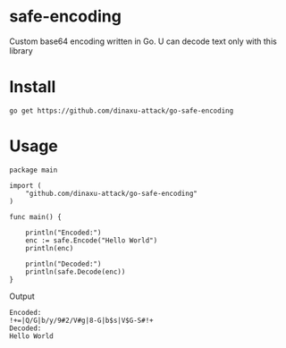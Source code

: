 # safe-encoding
Custom base64 encoding written in Go. U can decode text only with this library

# Install
```
go get https://github.com/dinaxu-attack/go-safe-encoding
```

# Usage
```
package main

import (
	"github.com/dinaxu-attack/go-safe-encoding"
)

func main() {

	println("Encoded:")
	enc := safe.Encode("Hello World")
	println(enc)

	println("Decoded:")
	println(safe.Decode(enc))
}
```

Output
```
Encoded:
!+=|Q/G|b/y/9#2/V#g|8-G|b$s|V$G-S#!+
Decoded:
Hello World
```
